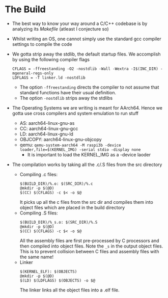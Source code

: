 # The Build

-   The best way to know your way around a C/C++ codebase is by analyzing its _Makefile_ (atleast I conjecture so)
-   Whilst writing an OS, one cannot simply use the standard gcc compiler settings to compile the code
-   We gotta strip away the stdlib, the default startup files. We accomplish by using the following compiler flags
    ```make
    CFLAGS = -ffreestanding -O2 -nostdlib -Wall -Wextra -I$(INC_DIR) -mgeneral-regs-only
    LDFLAGS = -T linker.ld -nostdlib
    ```
    -   The option `-ffreestanding` directs the compiler to not assume that standard functions have their usual definition.
    -   The option `-nostdlib` strips away the stdlibs
-   The Operating Systems we are writing is meant for AArch64. Hence we gotta use cross compilers and system emulation to run stuff
    -   AS: aarch64-linux-gnu-as
    -   CC: aarch64-linux-gnu-gcc
    -   LD: aarch64-linux-gnu-ld
    -   OBJCOPY: aarch64-linux-gnu-objcopy
    -   qemu: `qemu-system-aarch64 -M raspi3b -device loader,file=$(KERNEL_IMG) -serial stdio -display none`
        -   It is important to load the KERNEL_IMG as a -device laoder
-   The compilation works by taking all the .c/.S files from the src directory

    -   Compiling .c files:
        ```shell
        $(BUILD_DIR)/%.o: $(SRC_DIR)/%.c
        @mkdir -p $(@D)
        $(CC) $(CFLAGS) -c $< -o $@
        ```
        It picks up all the c files from the src dir and compiles them into object files which are placed in the build directory
    -   Compiling .S files:
        ```shell
        $(BUILD_DIR)/%_s.o: $(SRC_DIR)/%.S
        @mkdir -p $(@D)
        $(CC) $(CFLAGS) -c $< -o $@
        ```
        All the assembly files are first pre-processed by C processors and then compiled into object files. Note the `_s` in the output object files. This is to prevent collision between C files and assembly files with the same name!
    -   Linker
        ```shell
        $(KERNEL_ELF): $(OBJECTS)
        @mkdir -p $(@D)
        $(LD) $(LDFLAGS) $(OBJECTS) -o $@
        ```
        The linker links all the object files into a .elf file.

